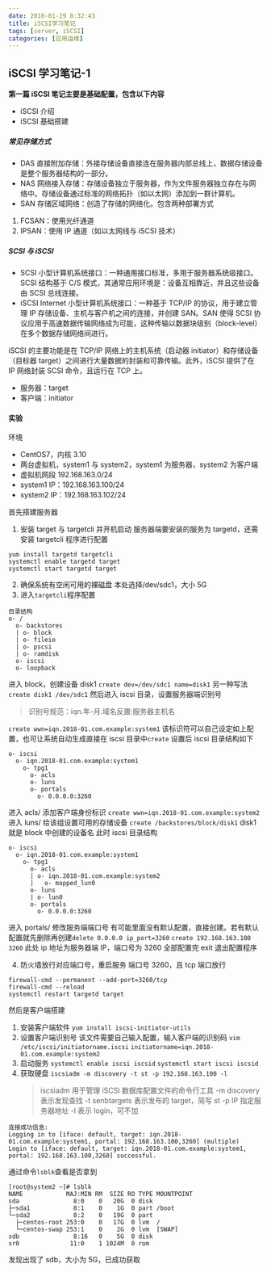 ```yaml
---
date: 2018-01-29 8:32:43
title: iSCSI学习笔记
tags: [server, iSCSI]
categories: [应用运维]
---
```


## iSCSI 学习笔记-1

**第一篇 iSCSI 笔记主要是基础配置，包含以下内容**

- iSCSI 介绍
- iSCSI 基础搭建

<!-- more -->

##### 常见存储方式

- DAS 直接附加存储：外接存储设备直接连在服务器内部总线上，数据存储设备是整个服务器结构的一部分。
- NAS 网络接入存储：存储设备独立于服务器，作为文件服务器独立存在与网络中。存储设备通过标准的网络拓扑（如以太网）添加到一群计算机。
- SAN 存储区域网络：创造了存储的网络化。包含两种部署方式

1.  FCSAN：使用光纤通道
2.  IPSAN：使用 IP 通道（如以太网线与 iSCSI 技术）

##### SCSI 与 iSCSI

- SCSI 小型计算机系统接口：一种通用接口标准，多用于服务器系统级接口。SCSI 结构基于 C/S 模式，其通常应用环境是：设备互相靠近，并且这些设备由 SCSI 总线连接。
- iSCSI Internet 小型计算机系统接口：一种基于 TCP/IP 的协议，用于建立管理 IP 存储设备、主机与客户机之间的连接，并创建 SAN。SAN 使得 SCSI 协议应用于高速数据传输网络成为可能，这种传输以数据块级别（block-level）在多个数据存储网络间进行。

iSCSI 的主要功能是在 TCP/IP 网络上的主机系统（启动器 initiator）和存储设备（目标器 target）之间进行大量数据的封装和可靠传输。此外，iSCSI 提供了在 IP 网络封装 SCSI 命令，且运行在 TCP 上。

- 服务器：target
- 客户端：initiator

#### 实验

环境<br>

- CentOS7，内核 3.10
- 两台虚拟机，system1 与 system2，system1 为服务器，system2 为客户端
- 虚拟机网段 192.168.163.0/24
- system1 IP：192.168.163.100/24
- system2 IP：192.168.163.102/24

首先搭建服务器

1. 安装 target 与 targetcli 并开机启动
   服务器端要安装的服务为 targetd，还需安装 targetcli 程序进行配置

```
yum install targetd targetcli
systemctl enable targetd target
systemctl start targetd target
```

2. 确保系统有空闲可用的裸磁盘
   本处选择/dev/sdc1，大小 5G
3. 进入`targetcli`程序配置

```
目录结构
o- /
  o- backstores
  | o- block
  | o- fileio
  | o- pscsi
  | o- ramdisk
  o- iscsi
  o- loopback
```

进入 block，创建设备 disk1
`create dev=/dev/sdc1 name=disk1`
另一种写法
`create disk1 /dev/sdc1`
然后进入 iscsi 目录，设置服务器端识别号

> 识别号规范：iqn.年-月.域名反置:服务器主机名

`create wwn=iqn.2018-01.com.example:system1`
该标识符可以自己设定如上配置，也可让系统自动生成直接在 iscsi 目录中`create`
设置后 iscsi 目录结构如下

```
o- iscsi
  o- iqn.2018-01.com.example:system1
    o- tpg1
      o- acls
      o- luns
      o- portals
        o- 0.0.0.0:3260
```

进入 acls/ 添加客户端身份标识
`create wwn=iqn.2018-01.com.example:system2`
进入 luns/ 给该组设置可用的存储设备
`create /backstores/block/disk1`
disk1 就是 block 中创建的设备名
此时 iscsi 目录结构

```
o- iscsi
  o- iqn.2018-01.com.example:system1
    o- tpg1
      o- acls
      | o- iqn.2018-01.com.example:system2
      |   o- mapped_lun0
      o- luns
      | o- lun0
      o- portals
        o- 0.0.0.0:3260
```

进入 portals/ 修改服务端端口号
有可能里面没有默认配置，直接创建。若有默认配置就先删除再创建`delete 0.0.0.0 ip_port=3260`
`create 192.168.163.100 3260`
此处 ip 地址为服务器端 IP，端口号为 3260
全部配置完 exit 退出配置程序

4. 防火墙放行对应端口号，重启服务
   端口号 3260，且 tcp 端口放行

```
firewall-cmd --permanent --add-port=3260/tcp
firewall-cmd --reload
systemctl restart targetd target
```

然后是客户端搭建

1. 安装客户端软件
   `yum install iscsi-initiator-utils`
2. 设置客户端识别号
   该文件需要自己输入配置，输入客户端的识别码
   `vim /etc/iscsi/initiatorname.iscsi`
   `initiatorname=iqn.2018-01.com.example:system2`
3. 启动服务
   `systemctl enable iscsi iscsid`
   `systemctl start iscsi iscsid`
4. 获取硬盘
   `iscsiadm -m discovery -t st -p 192.168.163.100 -l`
   > iscsiadm 用于管理 iSCSI 数据库配置文件的命令行工具
   > -m discovery 表示发现查找
   > -t senbtargets 表示发布的 target，简写 st
   > -p IP 指定服务器地址
   > -l 表示 login，可不加

```
连接成功信息:
Logging in to [iface: default, target: iqn.2018-01.com.example:system1, portal: 192.168.163.100,3260] (multiple)
Login to [iface: default, target: iqn.2018-01.com.example:system1, portal: 192.168.163.100,3260] successful.
```

通过命令`lsblk`查看是否拿到

```
[root@system2 ~]# lsblk
NAME            MAJ:MIN RM  SIZE RO TYPE MOUNTPOINT
sda               8:0    0   20G  0 disk
├─sda1            8:1    0    1G  0 part /boot
└─sda2            8:2    0   19G  0 part
  ├─centos-root 253:0    0   17G  0 lvm  /
  └─centos-swap 253:1    0    2G  0 lvm  [SWAP]
sdb               8:16   0    5G  0 disk
sr0              11:0    1 1024M  0 rom

```

发现出现了 sdb，大小为 5G，已成功获取
